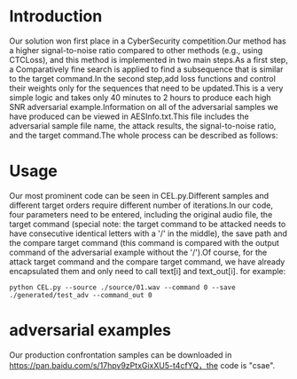 # Introduction
Our solution won first place in a CyberSecurity competition.Our method has a higher signal-to-noise ratio compared to other methods (e.g., using CTCLoss), and this method is implemented in two main steps.As a first step, a Comparatively fine search is applied to find a subsequence that is similar to the target command.In the second step,add loss functions and control their weights only for the sequences that need to be updated.This is a very simple logic and takes only 40 minutes to 2 hours to produce each high SNR adversarial example.Information on all of the adversarial samples we have produced can be viewed in AESInfo.txt.This file includes the adversarial sample file name, the attack results, the signal-to-noise ratio, and the target command.The whole process can be described as follows:
# Usage
Our most prominent code can be seen in CEL.py.Different samples and different target orders require different number of iterations.In our code, four parameters need to be entered, including the original audio file, the target command (special note: the target command to be attacked needs to have consecutive identical letters with a '/' in the middle), the save path and the compare target command (this command is compared with the output command of the adversarial example without the '/').Of course, for the attack target command and the compare target command, we have already encapsulated them and only need to call text[i] and text_out[i].
for example:
~~~
python CEL.py --source ./source/01.wav --command 0 --save ./generated/test_adv --command_out 0
~~~
# adversarial examples
Our production confrontation samples can be downloaded in https://pan.baidu.com/s/17hpv9zPtxGixXU5-t4cfYQ，the code is "csae".
